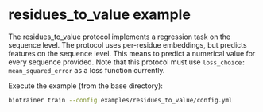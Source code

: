 # residues_to_value example

The residues_to_value protocol implements a regression task on the sequence level. 
The protocol uses per-residue embeddings, but predicts features on the sequence level. This means to predict
a numerical value for every sequence provided. Note that this protocol must use 
`loss_choice: mean_squared_error` as a loss function currently.

Execute the example (from the base directory):
```bash
biotrainer train --config examples/residues_to_value/config.yml
```
